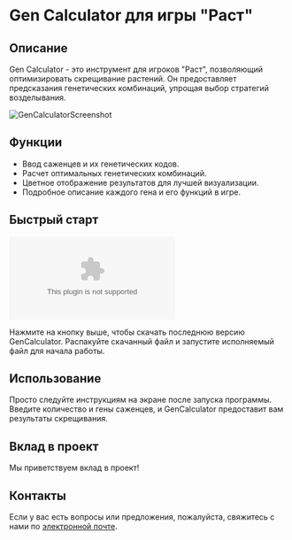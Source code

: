# Gen Calculator для игры "Раст"

## Описание
Gen Calculator - это инструмент для игроков "Раст", позволяющий оптимизировать скрещивание растений. Он предоставляет предсказания генетических комбинаций, упрощая выбор стратегий возделывания.

![GenCalculatorScreenshot](https://files.facepunch.com/rust/item/clone.hemp_512.png)

## Функции
- Ввод саженцев и их генетических кодов.
- Расчет оптимальных генетических комбинаций.
- Цветное отображение результатов для лучшей визуализации.
- Подробное описание каждого гена и его функций в игре.

## Быстрый старт
![Download GenCalculator](https://github.com/FADE365/Gen-Calculator/releases/download/%23v_1/GenCalculator.exe)

Нажмите на кнопку выше, чтобы скачать последнюю версию GenCalculator. Распакуйте скачанный файл и запустите исполняемый файл для начала работы.

## Использование
Просто следуйте инструкциям на экране после запуска программы. Введите количество и гены саженцев, и GenCalculator предоставит вам результаты скрещивания.

## Вклад в проект
Мы приветствуем вклад в проект!

## Контакты
Если у вас есть вопросы или предложения, пожалуйста, свяжитесь с нами по [электронной почте](getting.bdi@gmail.com).
